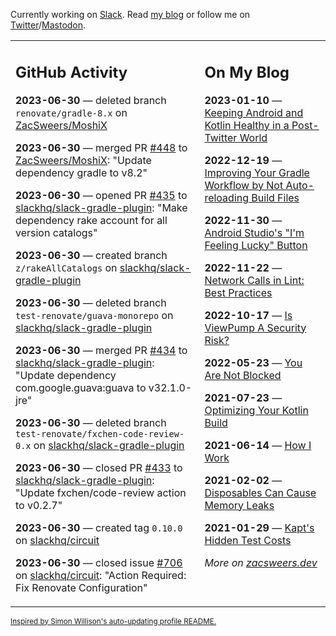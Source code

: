 Currently working on [Slack](https://slack.com/). Read [my blog](https://zacsweers.dev/) or follow me on [Twitter](https://twitter.com/ZacSweers)/[Mastodon](https://hachyderm.io/@ZacSweers).

<table><tr><td valign="top" width="60%">

## GitHub Activity
<!-- githubActivity starts -->
**2023-06-30** — deleted branch `renovate/gradle-8.x` on [ZacSweers/MoshiX](https://github.com/ZacSweers/MoshiX)

**2023-06-30** — merged PR [#448](https://github.com/ZacSweers/MoshiX/pull/448) to [ZacSweers/MoshiX](https://github.com/ZacSweers/MoshiX): "Update dependency gradle to v8.2"

**2023-06-30** — opened PR [#435](https://github.com/slackhq/slack-gradle-plugin/pull/435) to [slackhq/slack-gradle-plugin](https://github.com/slackhq/slack-gradle-plugin): "Make dependency rake account for all version catalogs"

**2023-06-30** — created branch `z/rakeAllCatalogs` on [slackhq/slack-gradle-plugin](https://github.com/slackhq/slack-gradle-plugin)

**2023-06-30** — deleted branch `test-renovate/guava-monorepo` on [slackhq/slack-gradle-plugin](https://github.com/slackhq/slack-gradle-plugin)

**2023-06-30** — merged PR [#434](https://github.com/slackhq/slack-gradle-plugin/pull/434) to [slackhq/slack-gradle-plugin](https://github.com/slackhq/slack-gradle-plugin): "Update dependency com.google.guava:guava to v32.1.0-jre"

**2023-06-30** — deleted branch `test-renovate/fxchen-code-review-0.x` on [slackhq/slack-gradle-plugin](https://github.com/slackhq/slack-gradle-plugin)

**2023-06-30** — closed PR [#433](https://github.com/slackhq/slack-gradle-plugin/pull/433) to [slackhq/slack-gradle-plugin](https://github.com/slackhq/slack-gradle-plugin): "Update fxchen/code-review action to v0.2.7"

**2023-06-30** — created tag `0.10.0` on [slackhq/circuit](https://github.com/slackhq/circuit)

**2023-06-30** — closed issue [#706](https://github.com/slackhq/circuit/issues/706) on [slackhq/circuit](https://github.com/slackhq/circuit): "Action Required: Fix Renovate Configuration"
<!-- githubActivity ends -->
</td><td valign="top" width="40%">

## On My Blog
<!-- blog starts -->
**2023-01-10** — [Keeping Android and Kotlin Healthy in a Post-Twitter World](https://www.zacsweers.dev/keeping-android-healthy/)

**2022-12-19** — [Improving Your Gradle Workflow by Not Auto-reloading Build Files](https://www.zacsweers.dev/improving-your-workflow-by-not-auto-reloading-build-files/)

**2022-11-30** — [Android Studio's "I'm Feeling Lucky" Button](https://www.zacsweers.dev/android-studios-im-feeling-lucky-button/)

**2022-11-22** — [Network Calls in Lint: Best Practices](https://www.zacsweers.dev/network-calls-in-lint-best-practices/)

**2022-10-17** — [Is ViewPump A Security Risk?](https://www.zacsweers.dev/is-viewpump-a-security-risk/)

**2022-05-23** — [You Are Not Blocked](https://www.zacsweers.dev/you-are-not-blocked/)

**2021-07-23** — [Optimizing Your Kotlin Build](https://www.zacsweers.dev/optimizing-your-kotlin-build/)

**2021-06-14** — [How I Work](https://www.zacsweers.dev/how-i-work/)

**2021-02-02** — [Disposables Can Cause Memory Leaks](https://www.zacsweers.dev/disposables-can-cause-memory-leaks/)

**2021-01-29** — [Kapt's Hidden Test Costs](https://www.zacsweers.dev/kapts-hidden-test-costs/)
<!-- blog ends -->
_More on [zacsweers.dev](https://zacsweers.dev/)_
</td></tr></table>

<sub><a href="https://simonwillison.net/2020/Jul/10/self-updating-profile-readme/">Inspired by Simon Willison's auto-updating profile README.</a></sub>